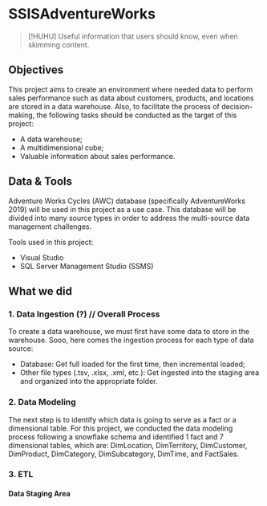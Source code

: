 # SSISAdventureWorks

> [!HUHU]
> Useful information that users should know, even when skimming content.

## Objectives
This project aims to create an environment where needed data to perform sales performance such as data about customers, products, and locations are stored in a data warehouse. Also, to facilitate the process of decision-making, the following tasks should be conducted as the target of this project:
- A data warehouse;
- A multidimensional cube;
- Valuable information about sales performance.

## Data & Tools
Adventure Works Cycles (AWC) database (specifically AdventureWorks 2019) will be used in this project as a use case. This database will be divided into many source types in order to address the multi-source data management challenges.

Tools used in this project:
- Visual Studio
- SQL Server Management Studio (SSMS)

## What we did
### 1. Data Ingestion (?) // Overall Process
To create a data warehouse, we must first have some data to store in the warehouse. Sooo, here comes the ingestion process for each type of data source:
- Database: Get full loaded for the first time, then incremental loaded;
- Other file types (.tsv, .xlsx, .xml, etc.): Get ingested into the staging area and organized into the appropriate folder.

### 2. Data Modeling
The next step is to identify which data is going to serve as a fact or a dimensional table. For this project, we conducted the data modeling process following a snowflake schema and identified 1 fact and 7 dimensional tables, which are: DimLocation, DimTerritory, DimCustomer, DimProduct, DimCategory, DimSubcategory, DimTime, and FactSales.

### 3. ETL
#### Data Staging Area
